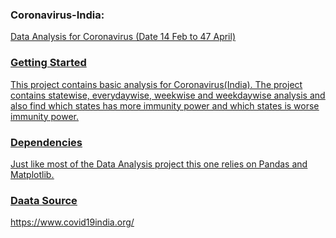 ### Coronavirus-India: <u>
<p> Data Analysis for Coronavirus (Date 14 Feb to 47 April) </p>

### Getting Started <u>
<p> This project contains basic analysis for Coronavirus(India). The project contains statewise, everydaywise, weekwise and weekdaywise analysis and also find which states has more immunity power and which states is worse immunity power.</p> 

### Dependencies <u>
<p> Just like most of the Data Analysis project this one relies on Pandas and Matplotlib. </p>

### Daata Source <u>
<p> https://www.covid19india.org/ </p>
